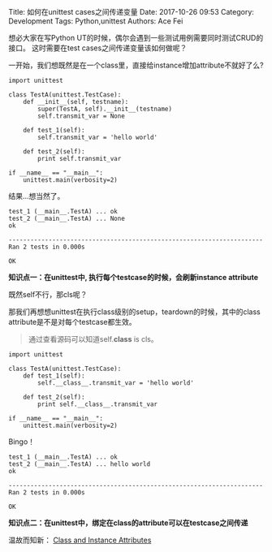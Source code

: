 Title: 如何在unittest cases之间传递变量
Date: 2017-10-26 09:53
Category: Development
Tags: Python,unittest
Authors: Ace Fei


想必大家在写Python UT的时候，偶尔会遇到一些测试用例需要同时测试CRUD的接口。
这时需要在test cases之间传递变量该如何做呢？

一开始，我们想既然是在一个class里，直接给instance增加attribute不就好了么?
```
import unittest

class TestA(unittest.TestCase):
    def __init__(self, testname):
        super(TestA, self).__init__(testname)
        self.transmit_var = None

    def test_1(self):
        self.transmit_var = 'hello world'

    def test_2(self):
        print self.transmit_var

if __name__ == "__main__":
    unittest.main(verbosity=2)

```
结果...想当然了。
```
test_1 (__main__.TestA) ... ok
test_2 (__main__.TestA) ... None
ok

----------------------------------------------------------------------
Ran 2 tests in 0.000s

OK
```
**知识点一：在unittest中, 执行每个testcase的时候，会刷新instance attribute**

既然self不行，那cls呢？

那我们再想想unittest在执行class级别的setup，teardown的时候，其中的class attribute是不是对每个testcase都生效。

> 通过查看源码可以知道self.__class__ is cls。

```
import unittest

class TestA(unittest.TestCase):
    def test_1(self):
        self.__class__.transmit_var = 'hello world'

    def test_2(self):
        print self.__class__.transmit_var

if __name__ == "__main__":
    unittest.main(verbosity=2)
```
Bingo！ 
```
test_1 (__main__.TestA) ... ok
test_2 (__main__.TestA) ... hello world
ok

----------------------------------------------------------------------
Ran 2 tests in 0.000s

OK
```
**知识点二：在unittest中，绑定在class的attribute可以在testcase之间传递**

温故而知新：
[Class and Instance Attributes](https://www.python-course.eu/python3_class_and_instance_attributes.php)
